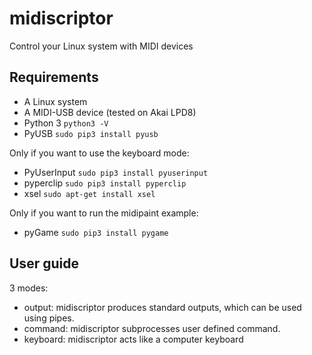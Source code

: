 # midiscriptor
Control your Linux system with MIDI devices


## Requirements

* A Linux system
* A MIDI-USB device (tested on Akai LPD8)
* Python 3 `python3 -V` 
* PyUSB `sudo pip3 install pyusb`

Only if you want to use the keyboard mode:  
* PyUserInput `sudo pip3 install pyuserinput`
* pyperclip `sudo pip3 install pyperclip`
* xsel `sudo apt-get install xsel`

Only if you want to run the midipaint example:  
* pyGame `sudo pip3 install pygame`

## User guide

3 modes:

* output: midiscriptor produces standard outputs, which can be used using pipes.
* command: midiscriptor subprocesses user defined command.
* keyboard: midiscriptor acts like a computer keyboard